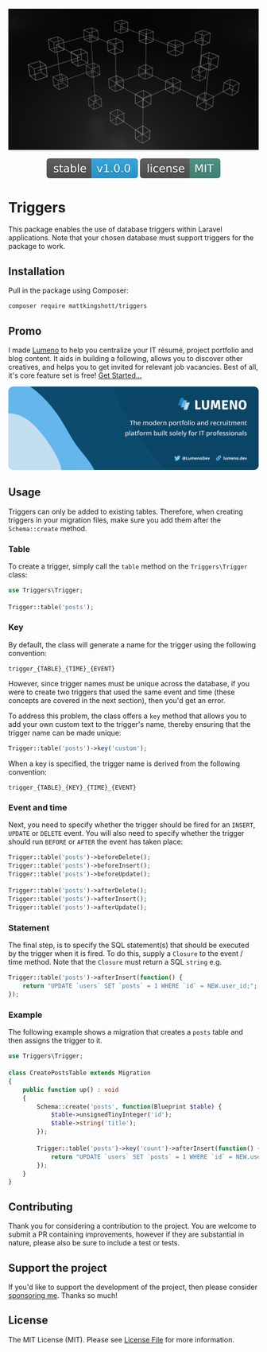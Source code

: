 <!-- Screenshot -->
<p align="center">
    <img src="resources/wallpaper.jpg" alt="Wallpaper">
</p>

<!-- Badges -->
<p align="center">
  <img src="resources/version.svg" alt="Version">
  <img src="resources/license.svg" alt="License">
</p>

# Triggers

This package enables the use of database triggers within Laravel applications. Note that your chosen database must support triggers for the package to work.

## Installation

Pull in the package using Composer:

```bash
composer require mattkingshott/triggers
```

## Promo

I made [Lumeno](https://lumeno.dev) to help you centralize your IT résumé, project portfolio and blog content. It aids in building a following, allows you to discover other creatives, and helps you to get invited for relevant job vacancies. Best of all, it's core feature set is free! [Get Started...](https://lumeno.dev)

<!-- Screenshot -->
<p align="center">
    <a target="_blank" href="https://lumeno.dev">
        <img src="resources/promotion.png" alt="Lumeno" style="max-height:350px">
    </a>
</p>

## Usage

Triggers can only be added to existing tables. Therefore, when creating triggers in your migration files, make sure you add them after the `Schema::create` method.

### Table

To create a trigger, simply call the `table` method on the `Triggers\Trigger` class:

```php
use Triggers\Trigger;

Trigger::table('posts');
```

### Key

By default, the class will generate a name for the trigger using the following convention:

```
trigger_{TABLE}_{TIME}_{EVENT}
```

However, since trigger names must be unique across the database, if you were to create two triggers that used the same event and time (these concepts are covered in the next section), then you'd get an error.

To address this problem, the class offers a `key` method that allows you to add your own custom text to the trigger's name, thereby ensuring that the trigger name can be made unique:

```php
Trigger::table('posts')->key('custom');
```

When a key is specified, the trigger name is derived from the following convention:

```
trigger_{TABLE}_{KEY}_{TIME}_{EVENT}
```

### Event and time

Next, you need to specify whether the trigger should be fired for an `INSERT`, `UPDATE` or `DELETE` event. You will also need to specify whether the trigger should run `BEFORE` or `AFTER` the event has taken place:

```php
Trigger::table('posts')->beforeDelete();
Trigger::table('posts')->beforeInsert();
Trigger::table('posts')->beforeUpdate();

Trigger::table('posts')->afterDelete();
Trigger::table('posts')->afterInsert();
Trigger::table('posts')->afterUpdate();
```

### Statement

The final step, is to specify the SQL statement(s) that should be executed by the trigger when it is fired. To do this, supply a `Closure` to the event / time method. Note that the `Closure` must return a SQL `string` e.g.

```php
Trigger::table('posts')->afterInsert(function() {
    return "UPDATE `users` SET `posts` = 1 WHERE `id` = NEW.user_id;";
});
```

### Example

The following example shows a migration that creates a `posts` table and then assigns the trigger to it.

```php
use Triggers\Trigger;

class CreatePostsTable extends Migration
{
    public function up() : void
    {
        Schema::create('posts', function(Blueprint $table) {
            $table->unsignedTinyInteger('id');
            $table->string('title');
        });

        Trigger::table('posts')->key('count')->afterInsert(function() {
            return "UPDATE `users` SET `posts` = 1 WHERE `id` = NEW.user_id;";
        });
    }
}
```

## Contributing

Thank you for considering a contribution to the project. You are welcome to submit a PR containing improvements, however if they are substantial in nature, please also be sure to include a test or tests.

## Support the project

If you'd like to support the development of the project, then please consider [sponsoring me](https://www.paypal.com/cgi-bin/webscr?cmd=_s-xclick&hosted_button_id=YBEHLHPF3GUVY&source=url). Thanks so much!

## License

The MIT License (MIT). Please see [License File](LICENSE.md) for more information.

